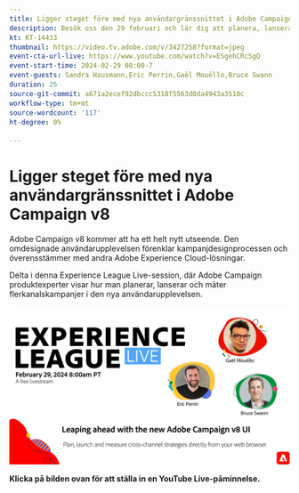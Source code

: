 ```yaml
---
title: Ligger steget före med nya användargränssnittet i Adobe Campaign v8
description: Besök oss den 29 februari och lär dig att planera, lansera och mäta flerkanalsstrategier med hjälp av det nya användargränssnittet i Adobe Campaign v8, inklusive generativa AI-funktioner i beta.
kt: KT-14433
thumbnail: https://video.tv.adobe.com/v/3427258?format=jpeg
event-cta-url-live: https://www.youtube.com/watch?v=ESgehCRcSgQ
event-start-time: 2024-02-29 08:00-7
event-guests: Sandra Hausmann,Eric Perrin,Gaël Mouëllo,Bruce Swann
duration: 25
source-git-commit: a671a2ecef92dbccc5318f5563d0da4943a3510c
workflow-type: tm+mt
source-wordcount: '117'
ht-degree: 0%

---
```


# Ligger steget före med nya användargränssnittet i Adobe Campaign v8

Adobe Campaign v8 kommer att ha ett helt nytt utseende. Den omdesignade användarupplevelsen förenklar kampanjdesignprocessen och överensstämmer med andra Adobe Experience Cloud-lösningar.

Delta i denna Experience League Live-session, där Adobe Campaign produktexperter visar hur man planerar, lanserar och mäter flerkanalskampanjer i den nya användarupplevelsen.

[![ExL LIVE 2024-03-29](../assets/Feb29_2024_WebBanner.png)](https://www.youtube.com/watch?v=ESgehCRcSgQ)

**Klicka på bilden ovan för att ställa in en YouTube Live-påminnelse.**